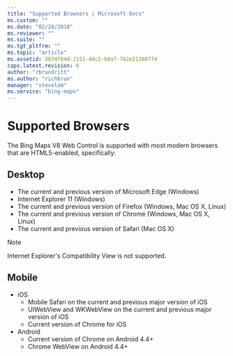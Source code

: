 ```yaml
---
title: "Supported Browsers | Microsoft Docs"
ms.custom: ""
ms.date: "02/28/2018"
ms.reviewer: ""
ms.suite: ""
ms.tgt_pltfrm: ""
ms.topic: "article"
ms.assetid: 3034f84d-2151-4dc2-b0a7-762e212887f4
caps.latest.revision: 6
author: "rbrundritt"
ms.author: "richbrun"
manager: "stevelom"
ms.service: "bing-maps"
---
```

# Supported Browsers
The Bing Maps V8 Web Control is supported with most modern browsers that are HTML5-enabled, specifically:

## Desktop

  * The current and previous version of Microsoft Edge (Windows)
  * Internet Explorer 11 (Windows)
  * The current and previous version of Firefox (Windows, Mac OS X, Linux)
  * The current and previous version of Chrome (Windows, Mac OS X, Linux)
  * The current and previous version of Safari (Mac OS X) 

> [!NOTE]
> Internet Explorer's Compatibility View is not supported.

## Mobile

*	iOS
    *	Mobile Safari on the current and previous major version of iOS
    *	UIWebView and WKWebView on the current and previous major version of iOS
    *	Current version of Chrome for iOS
*	Android
    *	Current version of Chrome on Android 4.4+
    *	Chrome WebView on Android 4.4+
